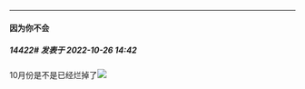 

*****

####  因为你不会  
##### 14422#       发表于 2022-10-26 14:42

10月份是不是已经烂掉了<img src="https://static.saraba1st.com/image/smiley/face2017/067.png" referrerpolicy="no-referrer">

